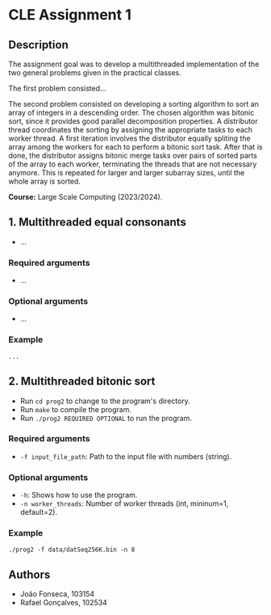 # CLE Assignment 1

## Description

The assignment goal was to develop a multithreaded implementation of the two general problems given in the practical classes.

The first problem consisted...

The second problem consisted on developing a sorting algorithm to sort an array of integers in a descending order. The
chosen algorithm was bitonic sort, since it provides good parallel decomposition properties. A distributor thread
coordinates the sorting by assigning the appropriate tasks to each worker thread. A first iteration involves the distributor
equally spliting the array among the workers for each to perform a bitonic sort task. After that is done, the distributor
assigns bitonic merge tasks over pairs of sorted parts of the array to each worker, terminating the threads that are not
necessary anymore. This is repeated for larger and larger subarray sizes, until the whole array is sorted.

**Course:** Large Scale Computing (2023/2024).

## 1. Multithreaded equal consonants

- ...

### Required arguments

- ...

### Optional arguments
                                                                                                      
- ...

### Example

`...`

## 2. Multithreaded bitonic sort

- Run `cd prog2` to change to the program's directory.
- Run `make` to compile the program.
- Run `./prog2 REQUIRED OPTIONAL` to run the program.

### Required arguments

- `-f input_file_path`: Path to the input file with numbers (string).

### Optional arguments
                                                                                                      
- `-h`: Shows how to use the program.                                                                                                      
- `-n worker_threads`: Number of worker threads (int, mininum=1, default=2).

### Example

`./prog2 -f data/datSeq256K.bin -n 8`

## Authors

- João Fonseca, 103154
- Rafael Gonçalves, 102534
